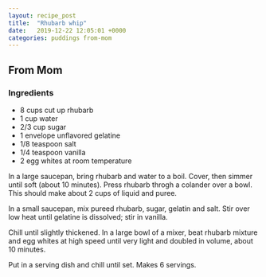 ```yaml
---
layout: recipe_post
title:  "Rhubarb whip"
date:   2019-12-22 12:05:01 +0000
categories: puddings from-mom
---
```


## From Mom
### Ingredients
* 8 cups cut up rhubarb
* 1 cup water
* 2/3 cup sugar
* 1 envelope unflavored gelatine
* 1/8 teaspoon salt
* 1/4 teaspoon vanilla
* 2 egg whites at room temperature

In a large saucepan, bring rhubarb and water to a boil. Cover, then simmer until soft (about 10 minutes). Press rhubarb throgh a colander over a bowl. This should make about 2 cups of liquid and puree.

In a small saucepan, mix pureed rhubarb, sugar, gelatin and salt. Stir over low heat until gelatine is dissolved; stir in vanilla.

 Chill until slightly thickened. In a large bowl of a mixer, beat rhubarb mixture and egg whites at high speed until very light and doubled in volume, about 10 minutes.

Put in a serving dish and chill until set. Makes 6 servings.
 